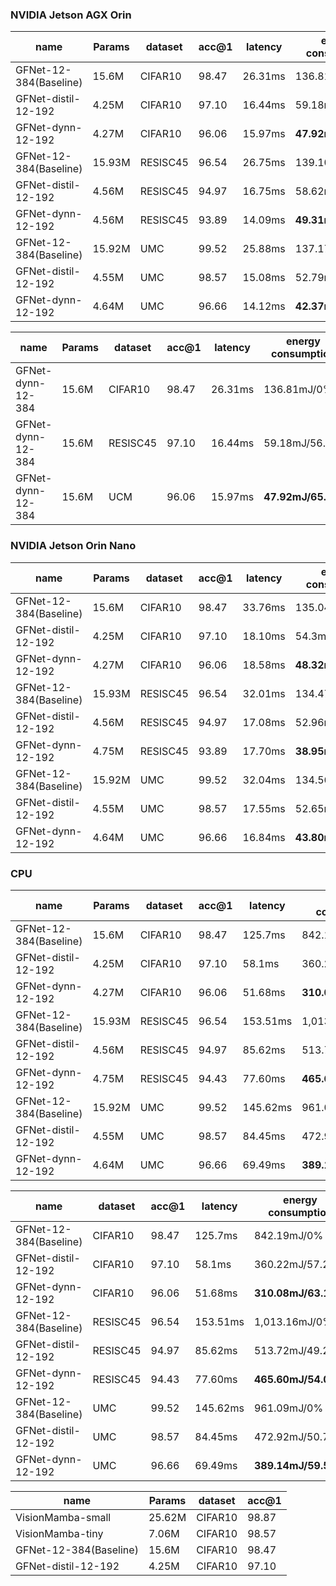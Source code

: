 ### NVIDIA Jetson AGX Orin
| name | Params | dataset | acc@1 | latency | energy consumption |
| --- | --- | --- | --- | --- | --- |
| GFNet-12-384(Baseline) | 15.6M | CIFAR10 | 98.47 | 26.31ms | 136.81mJ/0% |
| GFNet-distil-12-192 | 4.25M | CIFAR10 | 97.10 | 16.44ms | 59.18mJ/56.7% |
| GFNet-dynn-12-192 | 4.27M | CIFAR10 | 96.06 | 15.97ms | **47.92mJ/65.0%** |
| GFNet-12-384(Baseline) | 15.93M | RESISC45 | 96.54 | 26.75ms | 139.10mJ/0% |
| GFNet-distil-12-192 | 4.56M | RESISC45 | 94.97 | 16.75ms | 58.62mJ/57.85% |
| GFNet-dynn-12-192 | 4.56M | RESISC45 | 93.89 | 14.09ms | **49.31mJ/64.55%** |
| GFNet-12-384(Baseline) | 15.92M | UMC | 99.52 | 25.88ms | 137.17mJ/0% |
| GFNet-distil-12-192 | 4.55M | UMC | 98.57 | 15.08ms | 52.79mJ/61.51% |
| GFNet-dynn-12-192 | 4.64M | UMC | 96.66 | 14.12ms | **42.37mJ/69.11%** |

| name | Params | dataset | acc@1 | latency | energy consumption |
| --- | --- | --- | --- | --- | --- |
| GFNet-dynn-12-384 | 15.6M | CIFAR10 | 98.47 | 26.31ms | 136.81mJ/0% |
| GFNet-dynn-12-384 | 15.6M | RESISC45 | 97.10 | 16.44ms | 59.18mJ/56.7% |
| GFNet-dynn-12-384 | 15.6M | UCM | 96.06 | 15.97ms | **47.92mJ/65.0%** |


### NVIDIA Jetson Orin Nano
| name | Params | dataset | acc@1 | latency | energy consumption |
| --- | --- | --- | --- | --- | --- |
| GFNet-12-384(Baseline) | 15.6M | CIFAR10 | 98.47 | 33.76ms | 135.04mJ/0% |
| GFNet-distil-12-192 | 4.25M | CIFAR10 | 97.10 | 18.10ms | 54.3mJ/59.78% |
| GFNet-dynn-12-192 | 4.27M | CIFAR10 | 96.06 | 18.58ms | **48.32mJ/64.21%** |
| GFNet-12-384(Baseline) | 15.93M | RESISC45 | 96.54 | 32.01ms | 134.47mJ/0% |
| GFNet-distil-12-192 | 4.56M | RESISC45 | 94.97 | 17.08ms | 52.96mJ/60.61% |
| GFNet-dynn-12-192 | 4.75M | RESISC45 | 93.89 | 17.70ms | **38.95mJ/71.03%** |
| GFNet-12-384(Baseline) | 15.92M | UMC | 99.52 | 32.04ms | 134.56mJ/0% |
| GFNet-distil-12-192 | 4.55M | UMC | 98.57 | 17.55ms | 52.65mJ/60.87% |
| GFNet-dynn-12-192 | 4.64M | UMC | 96.66 | 16.84ms | **43.80mJ/67.44%** |
### CPU
| name | Params | dataset | acc@1 | latency | energy consumption |
| --- | --- | --- | --- | --- | --- |
| GFNet-12-384(Baseline) | 15.6M | CIFAR10 | 98.47 | 125.7ms | 842.19mJ/0% |
| GFNet-distil-12-192 | 4.25M | CIFAR10 | 97.10 | 58.1ms | 360.22mJ/57.23% |
| GFNet-dynn-12-192 | 4.27M | CIFAR10 | 96.06 | 51.68ms | **310.08mJ/63.18%** |
| GFNet-12-384(Baseline) | 15.93M | RESISC45 | 96.54 | 153.51ms | 1,013.16mJ/0% |
| GFNet-distil-12-192 | 4.56M | RESISC45 | 94.97 | 85.62ms | 513.72mJ/49.29% |
| GFNet-dynn-12-192 | 4.75M | RESISC45 | 94.43 | 77.60ms | **465.60mJ/54.04%** |
| GFNet-12-384(Baseline) | 15.92M | UMC | 99.52 | 145.62ms | 961.09mJ/0% |
| GFNet-distil-12-192 | 4.55M | UMC | 98.57 | 84.45ms | 472.92mJ/50.79% |
| GFNet-dynn-12-192 | 4.64M | UMC | 96.66 | 69.49ms | **389.14mJ/59.51%** |

| name | dataset | acc@1 | latency | energy consumption |
| --- | --- | --- | --- | --- |
| GFNet-12-384(Baseline) | CIFAR10 | 98.47 | 125.7ms | 842.19mJ/0% |
| GFNet-distil-12-192 | CIFAR10 | 97.10 | 58.1ms | 360.22mJ/57.23% |
| GFNet-dynn-12-192 | CIFAR10 | 96.06 | 51.68ms | **310.08mJ/63.18%** |
| GFNet-12-384(Baseline) | RESISC45 | 96.54 | 153.51ms | 1,013.16mJ/0% |
| GFNet-distil-12-192 | RESISC45 | 94.97 | 85.62ms | 513.72mJ/49.29% |
| GFNet-dynn-12-192 | RESISC45 | 94.43 | 77.60ms | **465.60mJ/54.04%** |
| GFNet-12-384(Baseline) | UMC | 99.52 | 145.62ms | 961.09mJ/0% |
| GFNet-distil-12-192 | UMC | 98.57 | 84.45ms | 472.92mJ/50.79% |
| GFNet-dynn-12-192 | UMC | 96.66 | 69.49ms | **389.14mJ/59.51%** |


| name | Params | dataset | acc@1 |
| --- | --- | --- | --- |
| VisionMamba-small | 25.62M | CIFAR10 | 98.87 |
| VisionMamba-tiny | 7.06M | CIFAR10 | 98.57 |
| GFNet-12-384(Baseline) | 15.6M | CIFAR10 | 98.47 |
| GFNet-distil-12-192 | 4.25M | CIFAR10 | 97.10 |

